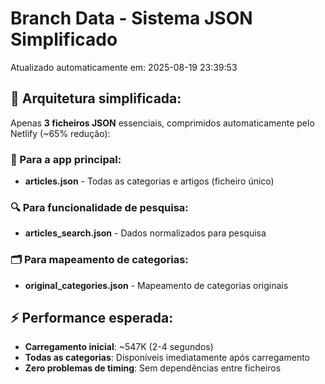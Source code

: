# Branch Data - Sistema JSON Simplificado
Atualizado automaticamente em: 2025-08-19 23:39:53

## 🎯 Arquitetura simplificada:
Apenas **3 ficheiros JSON** essenciais, comprimidos automaticamente pelo Netlify (~65% redução):

### 📱 Para a app principal:
- **articles.json** - Todas as categorias e artigos (ficheiro único)

### 🔍 Para funcionalidade de pesquisa:
- **articles_search.json** - Dados normalizados para pesquisa

### 🗂️ Para mapeamento de categorias:
- **original_categories.json** - Mapeamento de categorias originais

## ⚡ Performance esperada:
- **Carregamento inicial**: ~547K (2-4 segundos)
- **Todas as categorias**: Disponíveis imediatamente após carregamento
- **Zero problemas de timing**: Sem dependências entre ficheiros
